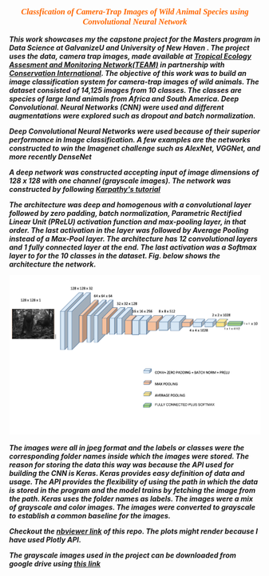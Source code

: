 
 <h3 style="color:#ff6600 ; text-align:center ; font-family: Verdana, serif; font-style:italic"><b>Classfication of Camera-Trap Images of Wild Animal Species using Convolutional Neural Network</b></h3>

_**This work showcases my the capstone project for the Masters program in Data Science at GalvanizeU and University of New Haven . The project uses the data, camera trap images, made available at <a href="http://www.teamnetwork.org">Tropical Ecology Assesment and Monitoring Network(TEAM)</a> in partnership with <a href="http://www.conservation.org/projects/Pages/TEAM-Network-An-early-warning-system-for-nature.aspx">Conservation International</a>. The objective of this work was to build an image classification system for camera-trap images of wild animals. The dataset consisted of 14,125 images from 10 classes. The classes are species of large land animals from Africa and South America. Deep Convolutional. Neural Networks (CNN) were used and different augmentations were explored such as dropout and batch normalization.**_

_**Deep Convolutional Neural Networks were used because of their superior performance in Image classification. A few examples are the networks constructed to win the Imagenet challenge such as AlexNet, VGGNet, and more recently DenseNet**_

_**A deep network was constructed accepting input of image dimensions of 128 x 128 with one channel (grayscale images). The network was constructed by following <a href="http://cs231n.stanford.edu/">Karpathy's tutorial</a>**_

_**The architecture was deep and homogenous with a convolutional layer followed by zero padding, batch normalization, Parametric Rectified Linear Unit (PReLU) activation function and max-pooling layer, in that order. The last activation in the layer was followed by Average Pooling instead of a Max-Pool layer. The architecture has 12 convolutional layers and 1 fully connected layer at the end. The last activation was a Softmax layer to for the 10 classes in the dataset. Fig. below shows the architecture the network.**_



![png](./images/arch.png)



_**The images were all in jpeg format and the labels or classes were the corresponding folder names inside which the images were stored. The reason for storing the data this way was because the API used for building the CNN is Keras. Keras provides easy definition of data and usage. The API provides the flexibility of using the path in which the data is stored in the program and the model trains by fetching the image from the path. Keras uses the folder names as labels. The images were a mix of grayscale and color images. The images were converted to grayscale to establish a common baseline for the images.**_

_**Checkout the <a href="http://nbviewer.jupyter.org/github/hemavakade/CNN-for-Image-Classification/tree/master/">nbviewer link</a> of this repo. The plots might render because I have used Plotly API.**_

_**The grayscale images used in the project can be downloaded from google drive using <a href = "https://drive.google.com/open?id=0B_XLKgUiu2cNRkJQUXBSR09CWHM">this link</a>**_

